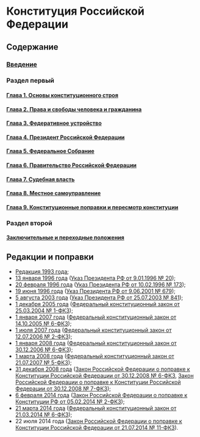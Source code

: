 # Конституция Российской Федерации

## Содержание

### [Введение](Preamble.md)
### Раздел первый
#### [Глава 1. Основы конституционного строя](Section-1/Chapter-1.md)
#### [Глава 2. Права и свободы человека и гражданина](Section-1/Chapter-2.md)
#### [Глава 3. Федеративное устройство](Section-1/Chapter-3.md)
#### [Глава 4. Президент Российской Федерации](Section-1/Chapter-4.md)
#### [Глава 5. Федеральное Собрание](Section-1/Chapter-5.md)
#### [Глава 6. Правительство Российской Федерации](Section-1/Chapter-6.md)
#### [Глава 7. Судебная власть](Section-1/Chapter-7.md)
#### [Глава 8. Местное самоуправление](Section-1/Chapter-8.md)
#### [Глава 9. Конституционные поправки и пересмотр конституции](Section-1/Chapter-9.md)
### Раздел второй
#### [Заключительные и переходные положения](Section-2/Concluding-and-Transitional-Provisions.md)

## Редакции и поправки

* [Редакция 1993 года](https://github.com/law-writer/Constitution-of-the-Russian-Federation/tree/500539cf1ecdc5e3f7c3ec4d1ff1005bf139a96d);
* [13 января 1996 года](https://github.com/law-writer/Constitution-of-the-Russian-Federation/commit/af94f5af6665ac91aa79657dcf07b28f82929d92?short_path=91dd0cb#diff-91dd0cb48f81ff0ce2ab41c810fb735d) ([Указ Президента РФ от 9.01.1996 № 20](https://ru.wikisource.org/wiki/%D0%A3%D0%BA%D0%B0%D0%B7_%D0%9F%D1%80%D0%B5%D0%B7%D0%B8%D0%B4%D0%B5%D0%BD%D1%82%D0%B0_%D0%A0%D0%A4_%D0%BE%D1%82_09.01.1996_%E2%84%96_20));
* [20 февраля 1996 года](https://github.com/law-writer/Constitution-of-the-Russian-Federation/commit/025a3ca96fd501208c8458d3d00b04a846ba0787?short_path=91dd0cb#diff-91dd0cb48f81ff0ce2ab41c810fb735d) ([Указ Президента РФ от 10.02.1996 № 173](https://ru.wikisource.org/wiki/%D0%A3%D0%BA%D0%B0%D0%B7_%D0%9F%D1%80%D0%B5%D0%B7%D0%B8%D0%B4%D0%B5%D0%BD%D1%82%D0%B0_%D0%A0%D0%A4_%D0%BE%D1%82_10.02.1996_%E2%84%96_173));
* [19 июня 1996 года](https://github.com/law-writer/Constitution-of-the-Russian-Federation/commit/402b88ac82fb3de2a57e297f5cd6151e611cb8a8?short_path=91dd0cb#diff-91dd0cb48f81ff0ce2ab41c810fb735d) ([Указ Президента РФ от 9.06.2001 № 679](https://ru.wikisource.org/wiki/%D0%A3%D0%BA%D0%B0%D0%B7_%D0%9F%D1%80%D0%B5%D0%B7%D0%B8%D0%B4%D0%B5%D0%BD%D1%82%D0%B0_%D0%A0%D0%A4_%D0%BE%D1%82_09.06.2001_%E2%84%96_679));
* [5 августа 2003 года](https://github.com/law-writer/Constitution-of-the-Russian-Federation/commit/12231b8d9c35b3511f3b54287f39acb7ace8b913?short_path=91dd0cb#diff-91dd0cb48f81ff0ce2ab41c810fb735d) ([Указ Президента РФ от 25.07.2003 № 841](https://ru.wikisource.org/wiki/%D0%A3%D0%BA%D0%B0%D0%B7_%D0%9F%D1%80%D0%B5%D0%B7%D0%B8%D0%B4%D0%B5%D0%BD%D1%82%D0%B0_%D0%A0%D0%A4_%D0%BE%D1%82_25.07.2003_%E2%84%96_841));
* [1 декабря 2005 года](https://github.com/law-writer/Constitution-of-the-Russian-Federation/commit/ae7bef06a4bf0237fc3d33d623694335d49875e7?short_path=91dd0cb#diff-91dd0cb48f81ff0ce2ab41c810fb735d) ([Федеральный конституционный закон от 25.03.2004 № 1-ФКЗ](https://ru.wikisource.org/wiki/%D0%A4%D0%B5%D0%B4%D0%B5%D1%80%D0%B0%D0%BB%D1%8C%D0%BD%D1%8B%D0%B9_%D0%BA%D0%BE%D0%BD%D1%81%D1%82%D0%B8%D1%82%D1%83%D1%86%D0%B8%D0%BE%D0%BD%D0%BD%D1%8B%D0%B9_%D0%B7%D0%B0%D0%BA%D0%BE%D0%BD_%D0%BE%D1%82_25.03.2004_%E2%84%96_1-%D0%A4%D0%9A%D0%97));
* [1 января 2007 года](https://github.com/law-writer/Constitution-of-the-Russian-Federation/commit/3d77026ad5aef330bf7930d8620073fb7838bdc6) ([Федеральный конституционный закон от 14.10.2005 № 6-ФКЗ](https://ru.wikisource.org/wiki/%D0%A4%D0%B5%D0%B4%D0%B5%D1%80%D0%B0%D0%BB%D1%8C%D0%BD%D1%8B%D0%B9_%D0%BA%D0%BE%D0%BD%D1%81%D1%82%D0%B8%D1%82%D1%83%D1%86%D0%B8%D0%BE%D0%BD%D0%BD%D1%8B%D0%B9_%D0%B7%D0%B0%D0%BA%D0%BE%D0%BD_%D0%BE%D1%82_14.10.2005_%E2%84%96_6-%D0%A4%D0%9A%D0%97));
* [1 июля 2007 года](https://github.com/law-writer/Constitution-of-the-Russian-Federation/commit/54c356986b25c6fae78242d4637977d6007d4d64?short_path=91dd0cb#diff-91dd0cb48f81ff0ce2ab41c810fb735d) ([Федеральный конституционный закон от 12.07.2006 № 2-ФКЗ](https://ru.wikisource.org/wiki/%D0%A4%D0%B5%D0%B4%D0%B5%D1%80%D0%B0%D0%BB%D1%8C%D0%BD%D1%8B%D0%B9_%D0%BA%D0%BE%D0%BD%D1%81%D1%82%D0%B8%D1%82%D1%83%D1%86%D0%B8%D0%BE%D0%BD%D0%BD%D1%8B%D0%B9_%D0%B7%D0%B0%D0%BA%D0%BE%D0%BD_%D0%BE%D1%82_12.07.2006_%E2%84%96_2-%D0%A4%D0%9A%D0%97));
* [1 января 2008 года](https://github.com/law-writer/Constitution-of-the-Russian-Federation/commit/5ad0d6ca16522e65d9a088666f08eb8094a9afd9?short_path=91dd0cb#diff-91dd0cb48f81ff0ce2ab41c810fb735d) ([Федеральный конституционный закон от 30.12.2006 № 6-ФКЗ](https://ru.wikisource.org/wiki/%D0%A4%D0%B5%D0%B4%D0%B5%D1%80%D0%B0%D0%BB%D1%8C%D0%BD%D1%8B%D0%B9_%D0%BA%D0%BE%D0%BD%D1%81%D1%82%D0%B8%D1%82%D1%83%D1%86%D0%B8%D0%BE%D0%BD%D0%BD%D1%8B%D0%B9_%D0%B7%D0%B0%D0%BA%D0%BE%D0%BD_%D0%BE%D1%82_30.12.2006_%E2%84%96_6-%D0%A4%D0%9A%D0%97));
* [1 марта 2008 года](https://github.com/law-writer/Constitution-of-the-Russian-Federation/commit/c2da73929131c3c7bb3d2e0dc8a78c0238d851f0?short_path=91dd0cb#diff-91dd0cb48f81ff0ce2ab41c810fb735d) ([Федеральный конституционный закон от 21.07.2007 № 5-ФКЗ](https://ru.wikisource.org/wiki/%D0%A4%D0%B5%D0%B4%D0%B5%D1%80%D0%B0%D0%BB%D1%8C%D0%BD%D1%8B%D0%B9_%D0%BA%D0%BE%D0%BD%D1%81%D1%82%D0%B8%D1%82%D1%83%D1%86%D0%B8%D0%BE%D0%BD%D0%BD%D1%8B%D0%B9_%D0%B7%D0%B0%D0%BA%D0%BE%D0%BD_%D0%BE%D1%82_21.07.2007_%E2%84%96_5-%D0%A4%D0%9A%D0%97));
* [31 декабря 2008 года](https://github.com/law-writer/Constitution-of-the-Russian-Federation/commit/cecd1762145c33719f6b230279f20834efba67b9) ([Закон Российской Федерации о поправке к Конституции Российской Федерации от 30.12.2008 № 6-ФКЗ](https://ru.wikisource.org/wiki/%D0%97%D0%B0%D0%BA%D0%BE%D0%BD_%D0%A0%D0%BE%D1%81%D1%81%D0%B8%D0%B9%D1%81%D0%BA%D0%BE%D0%B9_%D0%A4%D0%B5%D0%B4%D0%B5%D1%80%D0%B0%D1%86%D0%B8%D0%B8_%D0%BE_%D0%BF%D0%BE%D0%BF%D1%80%D0%B0%D0%B2%D0%BA%D0%B5_%D0%BA_%D0%9A%D0%BE%D0%BD%D1%81%D1%82%D0%B8%D1%82%D1%83%D1%86%D0%B8%D0%B8_%D0%A0%D0%BE%D1%81%D1%81%D0%B8%D0%B9%D1%81%D0%BA%D0%BE%D0%B9_%D0%A4%D0%B5%D0%B4%D0%B5%D1%80%D0%B0%D1%86%D0%B8%D0%B8_%D0%BE%D1%82_30.12.2008_%E2%84%96_6-%D0%A4%D0%9A%D0%97), [Закон Российской Федерации о поправке к Конституции Российской Федерации от 30.12.2008 № 7-ФКЗ](https://ru.wikisource.org/wiki/%D0%97%D0%B0%D0%BA%D0%BE%D0%BD_%D0%A0%D0%BE%D1%81%D1%81%D0%B8%D0%B9%D1%81%D0%BA%D0%BE%D0%B9_%D0%A4%D0%B5%D0%B4%D0%B5%D1%80%D0%B0%D1%86%D0%B8%D0%B8_%D0%BE_%D0%BF%D0%BE%D0%BF%D1%80%D0%B0%D0%B2%D0%BA%D0%B5_%D0%BA_%D0%9A%D0%BE%D0%BD%D1%81%D1%82%D0%B8%D1%82%D1%83%D1%86%D0%B8%D0%B8_%D0%A0%D0%BE%D1%81%D1%81%D0%B8%D0%B9%D1%81%D0%BA%D0%BE%D0%B9_%D0%A4%D0%B5%D0%B4%D0%B5%D1%80%D0%B0%D1%86%D0%B8%D0%B8_%D0%BE%D1%82_30.12.2008_%E2%84%96_7-%D0%A4%D0%9A%D0%97));
* [6 февраля 2014 года](https://github.com/law-writer/Constitution-of-the-Russian-Federation/commit/51c56e5ff2c1ffe26cb69d8a4b080db7f7c3ec13) ([Закон Российской Федерации о поправке к Конституции РФ от 05.02.2014 № 2-ФКЗ](https://ru.wikisource.org/wiki/%D0%97%D0%B0%D0%BA%D0%BE%D0%BD_%D0%BE_%D0%BF%D0%BE%D0%BF%D1%80%D0%B0%D0%B2%D0%BA%D0%B5_%D0%BA_%D0%9A%D0%BE%D0%BD%D1%81%D1%82%D0%B8%D1%82%D1%83%D1%86%D0%B8%D0%B8_%D0%A0%D0%A4_%D0%BE%D1%82_05.02.2014_%E2%84%96_2-%D0%A4%D0%9A%D0%97));
* [21 марта 2014 года](https://github.com/law-writer/Constitution-of-the-Russian-Federation/commit/1b6ada7bed95748ccee60a9b1c8e8eb434d85668#diff-91dd0cb48f81ff0ce2ab41c810fb735d) ([Федеральный конституционный закон от 21.03.2014 № 6-ФКЗ](https://ru.wikisource.org/wiki/%D0%A4%D0%B5%D0%B4%D0%B5%D1%80%D0%B0%D0%BB%D1%8C%D0%BD%D1%8B%D0%B9_%D0%BA%D0%BE%D0%BD%D1%81%D1%82%D0%B8%D1%82%D1%83%D1%86%D0%B8%D0%BE%D0%BD%D0%BD%D1%8B%D0%B9_%D0%B7%D0%B0%D0%BA%D0%BE%D0%BD_%D0%BE%D1%82_21.03.2014_%E2%84%96_6-%D0%A4%D0%9A%D0%97));
* 22 июля 2014 года ([Закон Российской Федерации о поправке к Конституции Российской Федерации от 21.07.2014 № 11-ФКЗ](https://ru.wikisource.org/wiki/%D0%97%D0%B0%D0%BA%D0%BE%D0%BD_%D0%A0%D0%BE%D1%81%D1%81%D0%B8%D0%B9%D1%81%D0%BA%D0%BE%D0%B9_%D0%A4%D0%B5%D0%B4%D0%B5%D1%80%D0%B0%D1%86%D0%B8%D0%B8_%D0%BE_%D0%BF%D0%BE%D0%BF%D1%80%D0%B0%D0%B2%D0%BA%D0%B5_%D0%BA_%D0%9A%D0%BE%D0%BD%D1%81%D1%82%D0%B8%D1%82%D1%83%D1%86%D0%B8%D0%B8_%D0%A0%D0%BE%D1%81%D1%81%D0%B8%D0%B9%D1%81%D0%BA%D0%BE%D0%B9_%D0%A4%D0%B5%D0%B4%D0%B5%D1%80%D0%B0%D1%86%D0%B8%D0%B8_%D0%BE%D1%82_21.07.2014_%E2%84%96_11-%D0%A4%D0%9A%D0%97)).
